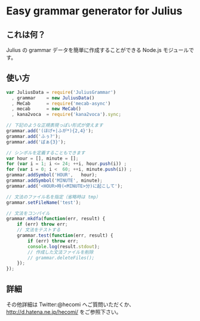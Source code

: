 Easy grammar generator for Julius
=============

これは何？
--------------
Julius の grammar データを簡単に作成することができる Node.js モジュールです。

使い方
--------------

```javascript
var JuliusData = require('JuliusGrammar')
  , grammar    = new JuliusData()
  , MeCab      = require('mecab-async')
  , mecab      = new MeCab()
  , kana2voca  = require('kana2voca').sync;

// 下記のような正規表現っぽい形式が使えます
grammar.add('(ほげ+|ふが*){2,4}');
grammar.add('ふぅ?');
grammar.add('ばぁ{3}');

// シンボルを定義することもできます
var hour = [], minute = [];
for (var i = 1; i <= 24; ++i, hour.push(i)) ;
for (var i = 0; i <  60; ++i, minute.push(i)) ;
grammar.addSymbol('HOUR',   hour);
grammar.addSymbol('MINUTE', minute);
grammar.add('<HOUR>時(<MINUTE>分)に起こして');

// 文法のファイル名を指定（省略時は tmp）
grammar.setFileName('test');

// 文法をコンパイル
grammar.mkdfa(function(err, result) {
	if (err) throw err;
	// 文法をテストする
	grammar.test(function(err, result) {
		if (err) throw err;
		console.log(result.stdout);
		// 作成した文法ファイルを削除
		// grammar.deleteFiles();
	});
});
```

詳細
--------------
その他詳細は Twitter:@hecomi へご質問いただくか、http://d.hatena.ne.jp/hecomi/ をご参照下さい。
